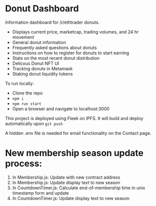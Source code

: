 # Donut Dashboard

Information dashboard for /r/ethtrader donuts.

- Displays current price, marketcap, trading volumes, and 24 hr movement
- General donut information
- Frequently asked questions about donuts
- Instructions on how to register for donuts to start earning
- Stats on the most recent donut distribution
- Delicous Donut NFT UI
- Tracking donuts in Metamask
- Staking donut liquidity tokens

To run locally:
- Clone the repo
- `npm i`
- `npm run start`
- Open a browser and navigate to localhost:3000

This project is deployed using Fleek on IPFS.  It will build and deploy automatically upon `git push`

A hidden .env file is needed for email functionality on the Contact page.

# New membership season update process:
1. In Membership.js: Update with new contract address
2. In Membership.js: Update display text to new season
3. In CountdownTimer.js: Calculate end-of-membership time in unix timestamp form and update
4. In CountdownTimer.js: Update display text to new season 
